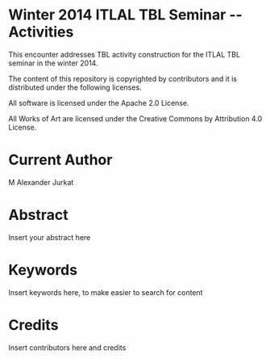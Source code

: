 Winter 2014 ITLAL TBL Seminar -- Activities
======================================

This encounter addresses TBL activity construction for the ITLAL TBL seminar in the winter 2014.


The content of this repository is copyrighted by contributors and it is distributed under the following licenses.

All software is licensed under the Apache 2.0 License.

All Works of Art are licensed under the Creative Commons by Attribution 4.0 License.



Current Author
==============

M Alexander Jurkat


Abstract
========

Insert your abstract here


Keywords
========

Insert keywords here, to make easier to search for content


Credits
=======

Insert contributors here and credits
